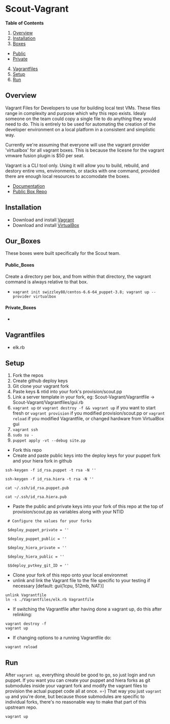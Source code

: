 # Scout-Vagrant

**Table of Contents**

1. [Overview](#overview)
2. [Installation](#installation)
3. [Boxes](#our_boxes)
  * [Public](#public_boxes) 
  * [Private](#private_boxes) 
4. [Vagrantfiles](#vagrantfiles)
5. [Setup](#setup)
6. [Run](#run)

## Overview

Vagrant Files for Developers to use for building local test VMs. These files range in complexity and purpose which why this repo exists. Idealy someone on the team could copy a single file to do anything they would need to do. This is entirely to be used for automating the creation of the developer environment on a local platform in a consistent and simplistic way.  

Currently we're assuming that everyone will use the vagrant provider 'virtualbox' for all vagrant boxes. This is because the licesne for the vagrant vmware fusion plugin is $50 per seat. 

Vagrant is a CLI tool only. Using it will allow you to build, rebuild, and destory entire vms, environments, or stacks with one command, provided there are enough local resources to accomodate the boxes. 

  * [Documentation](https://docs.vagrantup.com/v2/)
  * [Public Box Repo](https://atlas.hashicorp.com/boxes/search)

## Installation

  * Download and install [Vagrant](https://www.vagrantup.com/downloads.html)
  * Download and install [VirtualBox](https://www.virtualbox.org/wiki/Downloads)
  
## Our_Boxes

These boxes were built specifically for the Scout team. 

#### Public_Boxes

Create a directory per box, and from within that directory, the vagrant command is always relative to that box. 

  * ```vagrant init swizzley88/centos-6.6-64_puppet-3.8; vagrant up --provider virtualbox```
  
#### Private_Boxes

  * 
  
## Vagrantfiles

  * elk.rb
  
## Setup

1. Fork the repos
2. Create github deploy keys
3. Git clone your vagrant fork
4. Paste keys & ntid into your fork's provision/scout.pp
5. Link a server template in your fork, eg: Scout-Vagrant/Vagrantfile -> Scout-Vagrant/Vagrantfiles/gui.rb
6. ```vagrant up``` or ```vagrant destroy -f && vagrant up``` if you want to start fresh or ```vagrant provision``` if you modified provision/scout.pp or ```vagrant reload``` if you modified Vagrantfile, or changed hardware from VirtualBox gui
7. ```vagrant ssh```
8. ```sudo su -```
9. ```puppet apply -vt --debug site.pp```

  * Fork this repo
  * Create and paste public keys into the deploy keys for your puppet fork and your hiera fork in github
  
  ``` ssh-keygen -f id_rsa.puppet -t rsa -N '' ```
  
  ``` ssh-keygen -f id_rsa.hiera -t rsa -N '' ```
  
  ``` cat ~/.ssh/id_rsa.puppet.pub ```
  
  ``` cat ~/.ssh/id_rsa.hiera.pub ```
  
  
  * Paste the public and private keys into your fork of this repo at the top of provision/scout.pp as variables along with your NTID
  
  ```  # Configure the values for your forks   ```
  
  ```  $deploy_puppet_private = ''  ```
  
  ```  $deploy_puppet_public = ''  ```
  
  ```  $deploy_hiera_private = ''  ```
  
  ```  $deploy_hiera_public = ''  ```
  
  ```  $$deploy_pvtkey_git_ID = ''  ```

  * Clone your fork of this repo onto your local environmet
  * unlink and link the Vagrant file to the file specific to your testing if necessary [default: gui{1cpu, 512mb, NAT}]
 
  ```
  unlink Vagrantfile
  ln -s ./Vagrantfiles/elk.rb Vagrantfile
  ```
 
  * If switching the Vagrantfile after having done a vagrant up, do this after relinking:
 
  ```
  vagrant destroy -f
  vagrant up
  ```
 
  * If changing options to a running Vagrantfile do:
 
  ```
  vagrant reload
  ```
  
## Run

After ```vagrant up```, everything should be good to go, so just login and run puppet. If you want you can create your puppet and hiera forks as git submodules inside your vagrant fork and modify the vagrant files to provision the actual puppet code all at once. =-) That way you just ```vagrant up``` and you're done, but because those submodules are specific to individual forks, there's no reasonable way to make that part of this upstream repo.

  ```
  vagrant up
  ```
